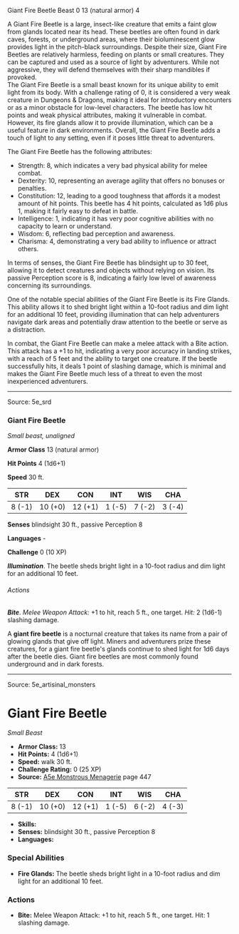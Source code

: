 <MonsterName/>Giant Fire Beetle</MonsterName>
<CreatureType/>Beast</CreatureType>
<CR/>0</CR>
<AC/>13 (natural armor)</AC>
<HP/>4</HP>
<summary>A Giant Fire Beetle is a large, insect-like creature that emits a faint glow from glands located near its head. These beetles are often found in dark caves, forests, or underground areas, where their bioluminescent glow provides light in the pitch-black surroundings. Despite their size, Giant Fire Beetles are relatively harmless, feeding on plants or small creatures. They can be captured and used as a source of light by adventurers. While not aggressive, they will defend themselves with their sharp mandibles if provoked.</summary>

<summary>The Giant Fire Beetle is a small beast known for its unique ability to emit light from its body. With a challenge rating of 0, it is considered a very weak creature in Dungeons & Dragons, making it ideal for introductory encounters or as a minor obstacle for low-level characters. The beetle has low hit points and weak physical attributes, making it vulnerable in combat. However, its fire glands allow it to provide illumination, which can be a useful feature in dark environments. Overall, the Giant Fire Beetle adds a touch of light to any setting, even if it poses little threat to adventurers.</summary>

<detail>

The Giant Fire Beetle has the following attributes: 
- Strength: 8, which indicates a very bad physical ability for melee combat.
- Dexterity: 10, representing an average agility that offers no bonuses or penalties.
- Constitution: 12, leading to a good toughness that affords it a modest amount of hit points. This beetle has 4 hit points, calculated as 1d6 plus 1, making it fairly easy to defeat in battle.
- Intelligence: 1, indicating it has very poor cognitive abilities with no capacity to learn or understand.
- Wisdom: 6, reflecting bad perception and awareness.
- Charisma: 4, demonstrating a very bad ability to influence or attract others.

In terms of senses, the Giant Fire Beetle has blindsight up to 30 feet, allowing it to detect creatures and objects without relying on vision. Its passive Perception score is 8, indicating a fairly low level of awareness concerning its surroundings.

One of the notable special abilities of the Giant Fire Beetle is its Fire Glands. This ability allows it to shed bright light within a 10-foot radius and dim light for an additional 10 feet, providing illumination that can help adventurers navigate dark areas and potentially draw attention to the beetle or serve as a distraction.

In combat, the Giant Fire Beetle can make a melee attack with a Bite action. This attack has a +1 to hit, indicating a very poor accuracy in landing strikes, with a reach of 5 feet and the ability to target one creature. If the beetle successfully hits, it deals 1 point of slashing damage, which is minimal and makes the Giant Fire Beetle much less of a threat to even the most inexperienced adventurers.</detail>



---

Source: 5e_srd

### Giant Fire Beetle

*Small beast, unaligned*

**Armor Class** 13 (natural armor)

**Hit Points** 4 (1d6+1)

**Speed** 30 ft.

| STR    | DEX     | CON     | INT    | WIS    | CHA    |
|--------|---------|---------|--------|--------|--------|
| 8 (-1) | 10 (+0) | 12 (+1) | 1 (-5) | 7 (-2) | 3 (-4) |

**Senses** blindsight 30 ft., passive Perception 8

**Languages** -

**Challenge** 0 (10 XP)

***Illumination***. The beetle sheds bright light in a 10-foot radius and dim light for an additional 10 feet.

###### Actions

***Bite***. *Melee Weapon Attack:* +1 to hit, reach 5 ft., one target. *Hit:* 2 (1d6-1) slashing damage.

A **giant fire beetle** is a nocturnal creature that takes its name from a pair of glowing glands that give off light. Miners and adventurers prize these creatures, for a giant fire beetle's glands continue to shed light for 1d6 days after the beetle dies. Giant fire beetles are most commonly found underground and in dark forests.



---

Source: 5e_artisinal_monsters

# Giant Fire Beetle

*Small* *Beast*

- **Armor Class:** 13
- **Hit Points:** 4 (1d6+1)
- **Speed:** walk 30 ft.
- **Challenge Rating:** 0 (25 XP)
- **Source:** [A5e Monstrous Menagerie](https://enpublishingrpg.com/products/level-up-monstrous-menagerie-a5e) page 447

| STR | DEX | CON | INT | WIS | CHA |
| --- | --- | --- | --- | --- | --- |
| 8 (-1) | 10 (+0) | 12 (+1) | 1 (-5) | 6 (-2) | 4 (-3) |

- **Skills:** 
- **Senses:** blindsight 30 ft., passive Perception 8
- **Languages:** 

### Special Abilities

- **Fire Glands:** The beetle sheds bright light in a 10-foot radius and dim light for an additional 10 feet.

### Actions

- **Bite:** Melee Weapon Attack: +1 to hit, reach 5 ft., one target. Hit: 1 slashing damage.




